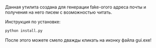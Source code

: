 
Данная утилита создана для генерации fake-огого адреса почты и получения на него писем с возможностью читать.

Инструкция по установке:
```sh
python install.py
```
После этого можете смело дважды кликать на иконку файла gui.exe!
